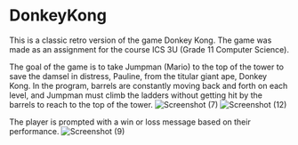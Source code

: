 # DonkeyKong

This is a classic retro version of the game Donkey Kong. The game was made as an assignment for the course ICS 3U (Grade 11 Computer Science).

The goal of the game is to take Jumpman (Mario) to the top of the tower to save the damsel in distress, Pauline, from the titular giant ape, Donkey Kong.
In the program, barrels are constantly moving back and forth on each level, and Jumpman must climb the ladders without getting hit by the barrels to reach to the top of the tower.
![Screenshot (7)](https://user-images.githubusercontent.com/43831507/95703871-73b8ae00-0c1d-11eb-8c3d-4df40c990554.png)
![Screenshot (12)](https://user-images.githubusercontent.com/43831507/95705429-f3487c00-0c21-11eb-8d84-b3e7825fad66.png)

The player is prompted with a win or loss message based on their performance.
![Screenshot (9)](https://user-images.githubusercontent.com/43831507/95703893-774c3500-0c1d-11eb-9e68-c99023f57c34.png)




